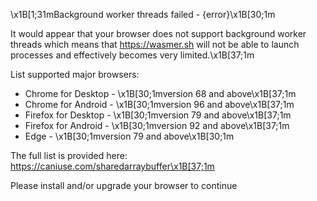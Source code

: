 
\x1B[1;31mBackground worker threads failed - {error}\x1B[30;1m

It would appear that your browser does not support background worker threads
which means that https://wasmer.sh will not be able to launch processes and
effectively becomes very limited.\x1B[37;1m

List supported major browsers:

- Chrome for Desktop - \x1B[30;1mversion 68 and above\x1B[37;1m
- Chrome for Android - \x1B[30;1mversion 96 and above\x1B[37;1m
- Firefox for Desktop - \x1B[30;1mversion 79 and above\x1B[37;1m
- Firefox for Android - \x1B[30;1mversion 92 and above\x1B[37;1m
- Edge - \x1B[30;1mversion 79 and above\x1B[30;1m

The full list is provided here:
https://caniuse.com/sharedarraybuffer\x1B[37;1m

Please install and/or upgrade your browser to continue

